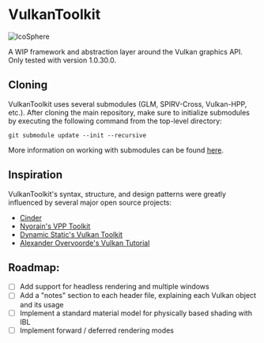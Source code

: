 # VulkanToolkit

![IcoSphere](https://github.com/mwalczyk/VulkanToolkit/blob/master/icosphere.PNG)

A WIP framework and abstraction layer around the Vulkan graphics API. Only tested with version 1.0.30.0.

## Cloning

VulkanToolkit uses several submodules (GLM, SPIRV-Cross, Vulkan-HPP, etc.). After cloning the main
repository, make sure to initialize submodules by executing the following command from the top-level
directory:

`git submodule update --init --recursive`

More information on working with submodules can be found [here](https://github.com/blog/2104-working-with-submodules).

## Inspiration

VulkanToolkit's syntax, structure, and design patterns were greatly influenced by several major
open source projects:

- [Cinder](https://github.com/cinder/Cinder)
- [Nyorain's VPP Toolkit](https://github.com/nyorain/vpp)
- [Dynamic Static's Vulkan Toolkit](https://github.com/DynamicStatic/Dynamic_Static_Graphics)
- [Alexander Overvoorde's Vulkan Tutorial](https://vulkan-tutorial.com/)

## Roadmap:

- [ ] Add support for headless rendering and multiple windows
- [ ] Add a "notes" section to each header file, explaining each Vulkan object and its usage
- [ ] Implement a standard material model for physically based shading with IBL
- [ ] Implement forward / deferred rendering modes
